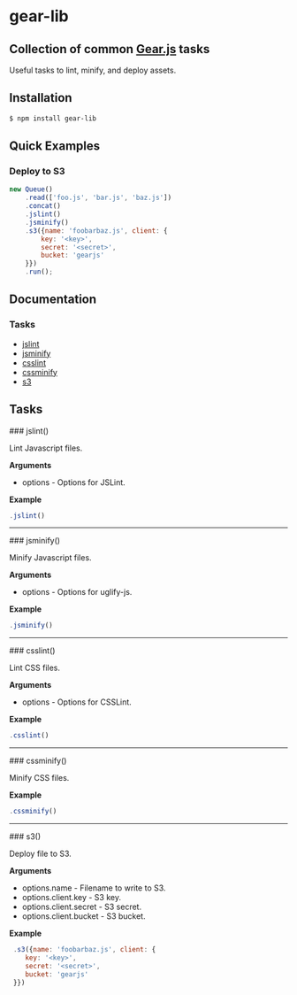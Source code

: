 # gear-lib

## Collection of common [Gear.js](/twobit/gear) tasks

Useful tasks to lint, minify, and deploy assets.

## Installation

```bash
$ npm install gear-lib
```

## Quick Examples

### Deploy to S3

```javascript
new Queue()
    .read(['foo.js', 'bar.js', 'baz.js'])
    .concat()
    .jslint()
    .jsminify()
    .s3({name: 'foobarbaz.js', client: {
        key: '<key>',
        secret: '<secret>',
        bucket: 'gearjs'
    }})
    .run();
```

## Documentation

### Tasks

 * [jslint](#jslint)
 * [jsminify](#jsminify)
 * [csslint](#csslint)
 * [cssminify](#cssminify)
 * [s3](#s3)

## Tasks

<a name="jslint" />
### jslint()

Lint Javascript files.

__Arguments__

 * options - Options for JSLint.

__Example__

```javascript
.jslint()
```

---------------------------------------

<a name="jsminify" />
### jsminify()

Minify Javascript files.

__Arguments__

 * options - Options for uglify-js.

__Example__

```javascript
.jsminify()
```

---------------------------------------

<a name="csslint" />
### csslint()

Lint CSS files.

__Arguments__

 * options - Options for CSSLint.

__Example__

```javascript
.csslint()
```

---------------------------------------

<a name="cssminify" />
### cssminify()

Minify CSS files.

__Example__

```javascript
.cssminify()
```

---------------------------------------

<a name="s3" />
### s3()

Deploy file to S3.

__Arguments__

 * options.name - Filename to write to S3.
 * options.client.key - S3 key.
 * options.client.secret - S3 secret.
 * options.client.bucket - S3 bucket.

__Example__

```javascript
 .s3({name: 'foobarbaz.js', client: {
    key: '<key>',
    secret: '<secret>',
    bucket: 'gearjs'
 }})
```